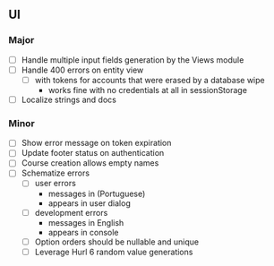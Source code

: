 ## UI
### Major
- [ ] Handle multiple input fields generation by the Views module
- [ ] Handle 400 errors on entity view
  - [ ] with tokens for accounts that were erased by a database wipe
    - works fine with no credentials at all in sessionStorage
- [ ] Localize strings and docs
 
### Minor
- [ ] Show error message on token expiration
- [ ] Update footer status on authentication
- [ ] Course creation allows empty names
- [ ] Schematize errors
  - [ ] user errors
    - messages in (Portuguese)
    - appears in user dialog
  - [ ] development errors
    - messages in English
    - appears in console
  - [ ] Option orders should be nullable and unique
  - [ ] Leverage Hurl 6 random value generations
